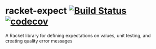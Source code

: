 # racket-expect [![Build Status](https://travis-ci.org/jackfirth/racket-expect.svg?branch=master)](https://travis-ci.org/jackfirth/racket-expect) [![codecov](https://codecov.io/gh/jackfirth/racket-expect/branch/master/graph/badge.svg)](https://codecov.io/gh/jackfirth/racket-expect)
A Racket library for defining expectations on values, unit testing, and creating quality error messages
